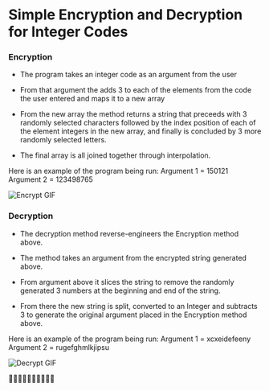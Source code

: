 # Simple Encryption and Decryption for Integer Codes

### Encryption

- The program takes an integer code as an argument from the user

- From that argument the adds 3 to each of the elements from the code the user entered and maps it to a new array

- From the new array the method returns a string that preceeds with 3 randomly selected characters followed by the index 
position of each of the element integers in the new array, and finally is concluded by 3 more randomly selected letters.

- The final array is all joined together through interpolation. 

Here is an example of the program being run:
Argument 1 = 150121
Argument 2 = 123498765

![Encrypt GIF](./gifs/encrypt.gif)


### Decryption

- The decryption method reverse-engineers the Encryption method above.

- The method takes an argument from the encrypted string generated above.

- From argument above it slices the string to remove the randomly generated 3 numbers at the beginning and end of the string.

- From there the new string is split, converted to an Integer and subtracts 3 to generate the original argument placed in the
Encryption method above.

Here is an example of the program being run:
Argument 1 = xcxeidefeeny
Argument 2 = rugefghmlkjipsu

![Decrypt GIF](./gifs/decrypt.gif)


👨‍💻👨‍💻👨‍💻👨‍💻👨‍💻
